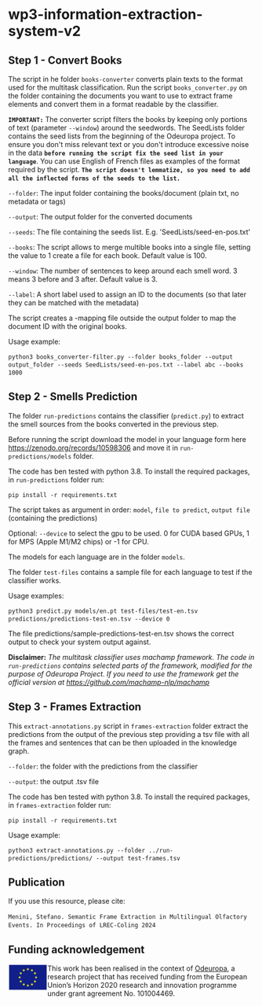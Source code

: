 # wp3-information-extraction-system-v2


## __Step 1 - Convert Books__

The script in he folder `books-converter` converts plain texts to the format used for the multitask classification.
Run the script `books_converter.py` on the folder containing the documents you want to use to extract frame elements and convert them in a format readable by the classifier.

__`IMPORTANT:`__ The converter script filters the books by keeping only portions of text (parameter `--window`) around the seedwords. The SeedLists folder contains the seed lists from the beginning of the Odeuropa project. To ensure you don't miss relevant text or you don't introduce excessive noise in the data __`before running the script fix the seed list in your language`__. You can use English of French files as examples of the format required by the script. __`The script doesn't lemmatize, so you need to add all the inflected forms of the seeds to the list.`__


`--folder`: The input folder containing the books/document (plain txt, no metadata or tags)

`--output`: The output folder for the converted documents

`--seeds`: The file containing the seeds list. E.g. 'SeedLists/seed-en-pos.txt'

`--books`: The script allows to merge multible books into a single file, setting the value to 1 create a file for each book. Default value is 100.

`--window`: The number of sentences to keep around each smell word. 3 means 3 before and 3 after. Default value is 3.

`--label`: A short label used to assign an ID to the documents (so that later they can be matched with the metadata)


The script creates a -mapping file outside the output folder to map the document ID with the original books.

Usage example:

```
python3 books_converter-filter.py --folder books_folder --output output_folder --seeds SeedLists/seed-en-pos.txt --label abc --books 1000
```

## __Step 2 - Smells Prediction__

The folder `run-predictions`  contains the classifier (`predict.py`) to extract the smell sources from the books converted in the previous step.

Before running the script download the model in your language form here https://zenodo.org/records/10598306 and move it in `run-predictions/models` folder.

The code has ben tested with python 3.8. To install the required packages, in `run-predictions` folder run:
```
pip install -r requirements.txt
```

The script takes as argument in order: `model`, `file to predict`, `output file` (containing the predictions)

Optional: `--device` to select the gpu to be used. 0 for CUDA based GPUs, 1 for MPS (Apple M1/M2 chips) or -1 for CPU. 

The models for each language are in the folder `models`.

The folder `test-files` contains a sample file for each language to test if the classifier works.

Usage examples:

```
python3 predict.py models/en.pt test-files/test-en.tsv predictions/predictions-test-en.tsv --device 0
```

The file predictions/sample-predictions-test-en.tsv shows the correct output to check your system output against.  

__Disclaimer:__ *The multitask classifier uses machamp framework. The code in `run-predictions` contains selected parts of the framework, modified for the purpose of Odeuropa Project. If you need to use the framework get the official version at https://github.com/machamp-nlp/machamp*

## __Step 3 - Frames Extraction__

This `extract-annotations.py` script in `frames-extraction` folder extract the predictions from the output of the previous step providing a tsv file with all the frames and sentences that can be then uploaded in the knowledge graph.

`--folder`: the folder with the predictions from the classifier

`--output`: the output .tsv file


The code has ben tested with python 3.8. To install the required packages, in `frames-extraction` folder run:
```
pip install -r requirements.txt
```

Usage example:
```
python3 extract-annotations.py --folder ../run-predictions/predictions/ --output test-frames.tsv
```

## Publication

If you use this resource, please cite:

`Menini, Stefano. Semantic Frame Extraction in Multilingual Olfactory Events. In Proceedings of LREC-Coling 2024`

## Funding acknowledgement

<img src="https://github.com/Odeuropa/.github/raw/main/profile/eu-logo.png" width="80" height="54" align="left" alt="EU logo" />

This work has been realised in the context of [Odeuropa](https://odeuropa.eu/), a research project that has received funding from the European Union’s Horizon 2020 research and innovation programme under grant agreement No. 101004469.

